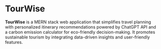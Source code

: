 # TourWise
**TourWise** is a MERN stack web application that simplifies travel planning with personalized itinerary recommendations powered by ChatGPT API and a carbon emission calculator for eco-friendly decision-making. It promotes sustainable tourism by integrating data-driven insights and user-friendly features.

